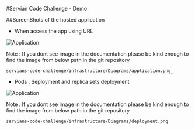 #Servian Code Challenge - Demo

##ScreenShots of the hosted application

* When access the app using URL 

![Application](https://drive.google.com/drive/u/2/folders/1vMWLMDpDq4krNoMmV6A1wS7cjts6cee_)

Note : If you dont see image in the documentation please be kind enough to find the image from below path in the git repository
```
servians-code-challenge/infrastructure/Diagrams/application.png_
```
* Pods , Seployment and replica sets deployment

![Application](https://drive.google.com/drive/u/2/folders/1vMWLMDpDq4krNoMmV6A1wS7cjts6cee_)

Note : If you dont see image in the documentation please be kind enough to find the image from below path in the git repository
```
servians-code-challenge/infrastructure/Diagrams/deployment.png
```